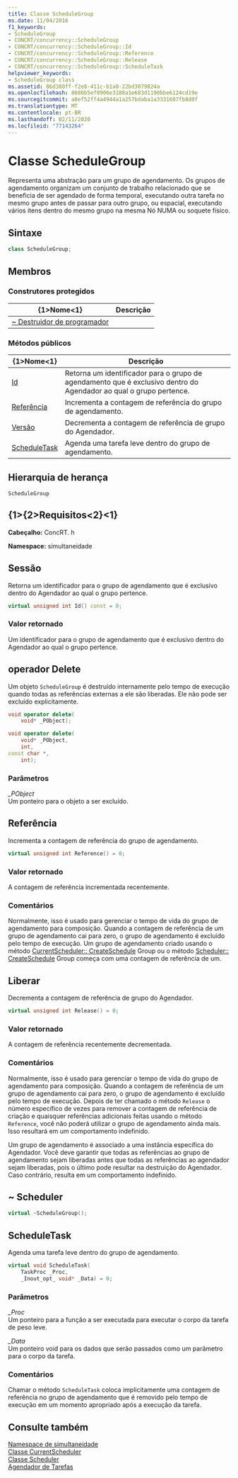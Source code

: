 ```yaml
---
title: Classe ScheduleGroup
ms.date: 11/04/2016
f1_keywords:
- ScheduleGroup
- CONCRT/concurrency::ScheduleGroup
- CONCRT/concurrency::ScheduleGroup::Id
- CONCRT/concurrency::ScheduleGroup::Reference
- CONCRT/concurrency::ScheduleGroup::Release
- CONCRT/concurrency::ScheduleGroup::ScheduleTask
helpviewer_keywords:
- ScheduleGroup class
ms.assetid: 86d380ff-f2e8-411c-b1a8-22bd3079824a
ms.openlocfilehash: 8686b5ef0906e3188a1e683d1190bbe6124cd19e
ms.sourcegitcommit: a8ef52ff4a4944a1a257bdaba1a3331607fb8d0f
ms.translationtype: MT
ms.contentlocale: pt-BR
ms.lasthandoff: 02/11/2020
ms.locfileid: "77143264"
---
```

# <a name="schedulegroup-class"></a>Classe ScheduleGroup

Representa uma abstração para um grupo de agendamento. Os grupos de agendamento organizam um conjunto de trabalho relacionado que se beneficia de ser agendado de forma temporal, executando outra tarefa no mesmo grupo antes de passar para outro grupo, ou espacial, executando vários itens dentro do mesmo grupo na mesma Nó NUMA ou soquete físico.

## <a name="syntax"></a>Sintaxe

```cpp
class ScheduleGroup;
```

## <a name="members"></a>Membros

### <a name="protected-constructors"></a>Construtores protegidos

|{1&gt;Nome&lt;1}|Descrição|
|----------|-----------------|
|[~ Destruidor de programador](#dtor)||

### <a name="public-methods"></a>Métodos públicos

|{1&gt;Nome&lt;1}|Descrição|
|----------|-----------------|
|[Id](#id)|Retorna um identificador para o grupo de agendamento que é exclusivo dentro do Agendador ao qual o grupo pertence.|
|[Referência](#reference)|Incrementa a contagem de referência do grupo de agendamento.|
|[Versão](#release)|Decrementa a contagem de referência de grupo do Agendador.|
|[ScheduleTask](#scheduletask)|Agenda uma tarefa leve dentro do grupo de agendamento.|

## <a name="inheritance-hierarchy"></a>Hierarquia de herança

`ScheduleGroup`

## <a name="requirements"></a>{1&gt;{2&gt;Requisitos&lt;2}&lt;1}

**Cabeçalho:** ConcRT. h

**Namespace:** simultaneidade

## <a name="id"></a>Sessão

Retorna um identificador para o grupo de agendamento que é exclusivo dentro do Agendador ao qual o grupo pertence.

```cpp
virtual unsigned int Id() const = 0;
```

### <a name="return-value"></a>Valor retornado

Um identificador para o grupo de agendamento que é exclusivo dentro do Agendador ao qual o grupo pertence.

## <a name="operator_delete"></a>operador Delete

Um objeto `ScheduleGroup` é destruído internamente pelo tempo de execução quando todas as referências externas a ele são liberadas. Ele não pode ser excluído explicitamente.

```cpp
void operator delete(
    void* _PObject);

void operator delete(
    void* _PObject,
    int,
const char *,
    int);
```

### <a name="parameters"></a>Parâmetros

*_PObject*<br/>
Um ponteiro para o objeto a ser excluído.

## <a name="reference"></a>Referência

Incrementa a contagem de referência do grupo de agendamento.

```cpp
virtual unsigned int Reference() = 0;
```

### <a name="return-value"></a>Valor retornado

A contagem de referência incrementada recentemente.

### <a name="remarks"></a>Comentários

Normalmente, isso é usado para gerenciar o tempo de vida do grupo de agendamento para composição. Quando a contagem de referência de um grupo de agendamento cai para zero, o grupo de agendamento é excluído pelo tempo de execução. Um grupo de agendamento criado usando o método [CurrentScheduler:: CreateSchedule](currentscheduler-class.md#createschedulegroup) Group ou o método [Scheduler:: CreateSchedule](scheduler-class.md#createschedulegroup) Group começa com uma contagem de referência de um.

## <a name="release"></a>Liberar

Decrementa a contagem de referência de grupo do Agendador.

```cpp
virtual unsigned int Release() = 0;
```

### <a name="return-value"></a>Valor retornado

A contagem de referência recentemente decrementada.

### <a name="remarks"></a>Comentários

Normalmente, isso é usado para gerenciar o tempo de vida do grupo de agendamento para composição. Quando a contagem de referência de um grupo de agendamento cai para zero, o grupo de agendamento é excluído pelo tempo de execução. Depois de ter chamado o método `Release` o número específico de vezes para remover a contagem de referência de criação e quaisquer referências adicionais feitas usando o método `Reference`, você não poderá utilizar o grupo de agendamento ainda mais. Isso resultará em um comportamento indefinido.

Um grupo de agendamento é associado a uma instância específica do Agendador. Você deve garantir que todas as referências ao grupo de agendamento sejam liberadas antes que todas as referências ao agendador sejam liberadas, pois o último pode resultar na destruição do Agendador. Caso contrário, resulta em um comportamento indefinido.

## <a name="dtor"></a>~ Scheduler

```cpp
virtual ~ScheduleGroup();
```

## <a name="scheduletask"></a>ScheduleTask

Agenda uma tarefa leve dentro do grupo de agendamento.

```cpp
virtual void ScheduleTask(
    TaskProc _Proc,
    _Inout_opt_ void* _Data) = 0;
```

### <a name="parameters"></a>Parâmetros

*_Proc*<br/>
Um ponteiro para a função a ser executada para executar o corpo da tarefa de peso leve.

*_Data*<br/>
Um ponteiro void para os dados que serão passados como um parâmetro para o corpo da tarefa.

### <a name="remarks"></a>Comentários

Chamar o método `ScheduleTask` coloca implicitamente uma contagem de referência no grupo de agendamento que é removido pelo tempo de execução em um momento apropriado após a execução da tarefa.

## <a name="see-also"></a>Consulte também

[Namespace de simultaneidade](concurrency-namespace.md)<br/>
[Classe CurrentScheduler](currentscheduler-class.md)<br/>
[Classe Scheduler](scheduler-class.md)<br/>
[Agendador de Tarefas](../../../parallel/concrt/task-scheduler-concurrency-runtime.md)
